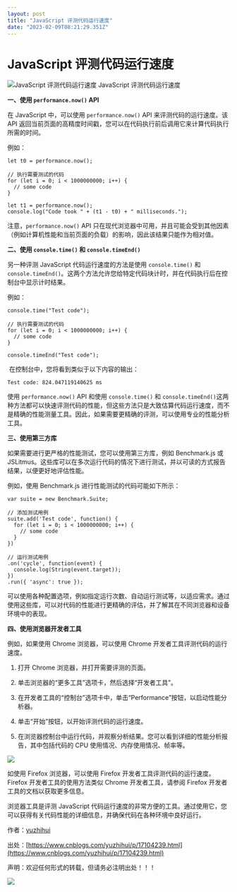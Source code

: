 ```yaml
---
layout: post
title: "JavaScript 评测代码运行速度"
date: "2023-02-09T08:21:29.351Z"
---
```

JavaScript 评测代码运行速度
===================

![JavaScript 评测代码运行速度](https://img2023.cnblogs.com/blog/642487/202302/642487-20230209095813756-2090562474.png) JavaScript 评测代码运行速度

**一、使用 `performance.now()` API**

在 JavaScript 中，可以使用 `performance.now()` API 来评测代码的运行速度。该 API 返回当前页面的高精度时间戳，您可以在代码执行前后调用它来计算代码执行所需的时间。

例如：

    let t0 = performance.now();
    
    // 执行需要测试的代码
    for (let i = 0; i < 1000000000; i++) {
      // some code
    }
    
    let t1 = performance.now();
    console.log("Code took " + (t1 - t0) + " milliseconds.");

注意，`performance.now()` API 只在现代浏览器中可用，并且可能会受到其他因素（例如计算机性能和当前页面的负载）的影响，因此该结果只能作为相对值。

**二、使用 `console.time()` 和 `console.timeEnd()`**

另一种评测 JavaScript 代码运行速度的方法是使用 `console.time()` 和 `console.timeEnd()`。这两个方法允许您给特定代码块计时，并在代码执行后在控制台中显示计时结果。

例如：

    console.time("Test code");
    
    // 执行需要测试的代码
    for (let i = 0; i < 1000000000; i++) {
      // some code
    }
    
    console.timeEnd("Test code");

 在控制台中，您将看到类似于以下内容的输出：

    Test code: 824.047119140625 ms

使用 `performance.now()` API 和使用 `console.time()` 和 `console.timeEnd()`这两种方法都可以快速评测代码的性能，但这些方法只是大致估算代码运行速度，而不是精确的性能测量工具。因此，如果需要更精确的评测，可以使用专业的性能分析工具。

**三、使用第三方库**

如果需要进行更严格的性能测试，您可以使用第三方库，例如 Benchmark.js 或 JSLitmus。这些库可以在多次运行代码的情况下进行测试，并以可读的方式报告结果，以便更好地评估性能。

例如，使用 Benchmark.js 进行性能测试的代码可能如下所示：

    var suite = new Benchmark.Suite;
    
    // 添加测试用例
    suite.add('Test code', function() {
      for (let i = 0; i < 1000000000; i++) {
        // some code
      }
    })
    
    // 运行测试用例
    .on('cycle', function(event) {
      console.log(String(event.target));
    })
    .run({ 'async': true });

可以使用各种配置选项，例如指定运行次数、自动运行测试等，以适应需求。通过使用这些库，可以对代码的性能进行更精确的评估，并了解其在不同浏览器和设备环境中的表现。

**四、使用浏览器开发者工具**

例如，如果使用 Chrome 浏览器，可以使用 Chrome 开发者工具评测代码的运行速度。

1.  打开 Chrome 浏览器，并打开需要评测的页面。
    
2.  单击浏览器的“更多工具”选项卡，然后选择“开发者工具”。
    
3.  在开发者工具的“控制台”选项卡中，单击“Performance”按钮，以启动性能分析器。
    
4.  单击“开始”按钮，以开始评测代码的运行速度。
    
5.  在浏览器控制台中运行代码，并观察分析结果。您可以看到详细的性能分析报告，其中包括代码的 CPU 使用情况、内存使用情况、帧率等。
    

![](https://img2023.cnblogs.com/blog/642487/202302/642487-20230209095631967-1801421799.png)

如使用 Firefox 浏览器，可以使用 Firefox 开发者工具评测代码的运行速度。Firefox 开发者工具的使用方法类似 Chrome 开发者工具，请参阅 Firefox 开发者工具的文档以获取更多信息。

浏览器工具是评测 JavaScript 代码运行速度的非常方便的工具。通过使用它，您可以获得有关代码性能的详细信息，并确保代码在各种环境中良好运行。

作者：[yuzhihui](https://www.cnblogs.com/yuzhihui/)

出处：[https://www.cnblogs.com/yuzhihui/p/17104239.html](https://www.cnblogs.com/yuzhihui/p/17104239.html)

声明：欢迎任何形式的转载，但请务必注明出处！！！

![](https://images.cnblogs.com/cnblogs_com/yuzhihui/2271962/o_230208065807_gzh-qrcode.jpeg)